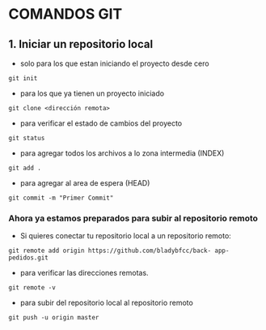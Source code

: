 # COMANDOS GIT

## 1. Iniciar un repositorio local

- solo para los que estan iniciando el proyecto desde cero

```
git init
```

- para los que ya tienen un proyecto iniciado

```
git clone <dirección remota>
```

- para verificar el estado de cambios del proyecto

```
git status
```

- para agregar todos los archivos a lo zona intermedia (INDEX)

```
git add .
```

- para agregar al area de espera (HEAD)

```
git commit -m "Primer Commit"
```

### Ahora ya estamos preparados para subir al repositorio remoto

- Si quieres conectar tu repositorio local a un repositorio remoto:

```
git remote add origin https://github.com/bladybfcc/back- app-pedidos.git
```

- para verificar las direcciones remotas.

```
git remote -v

```

- para subir del repositorio local al repositorio remoto

```
git push -u origin master
```
